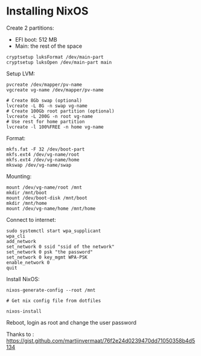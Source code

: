 # Installing NixOS

Create 2 partitions:
- EFI boot: 512 MB
- Main: the rest of the space

```
cryptsetup luksFormat /dev/main-part
cryptsetup luksOpen /dev/main-part main
```

Setup LVM:
```
pvcreate /dev/mapper/pv-name
vgcreate vg-name /dev/mapper/pv-name

# Create 8Gb swap (optional)
lvcreate -L 8G -n swap vg-name
# Create 100Gb root partition (optional)
lvcreate -L 200G -n root vg-name
# Use rest for home partition
lvcreate -l 100%FREE -n home vg-name
```

Format:
```
mkfs.fat -F 32 /dev/boot-part
mkfs.ext4 /dev/vg-name/root
mkfs.ext4 /dev/vg-name/home
mkswap /dev/vg-name/swap
```

Mounting:
```
mount /dev/vg-name/root /mnt
mkdir /mnt/boot
mount /dev/boot-disk /mnt/boot
mkdir /mnt/home
mount /dev/vg-name/home /mnt/home
```

Connect to internet:
```
sudo systemctl start wpa_supplicant
wpa_cli
add_network
set_network 0 ssid "ssid of the network"
set_network 0 psk "the password"
set_network 0 key_mgmt WPA-PSK
enable_network 0
quit
```

Install NixOS:
```
nixos-generate-config --root /mnt

# Get nix config file from dotfiles

nixos-install
```

Reboot, login as root and change the user password

Thanks to :
https://gist.github.com/martijnvermaat/76f2e24d0239470dd71050358b4d5134

